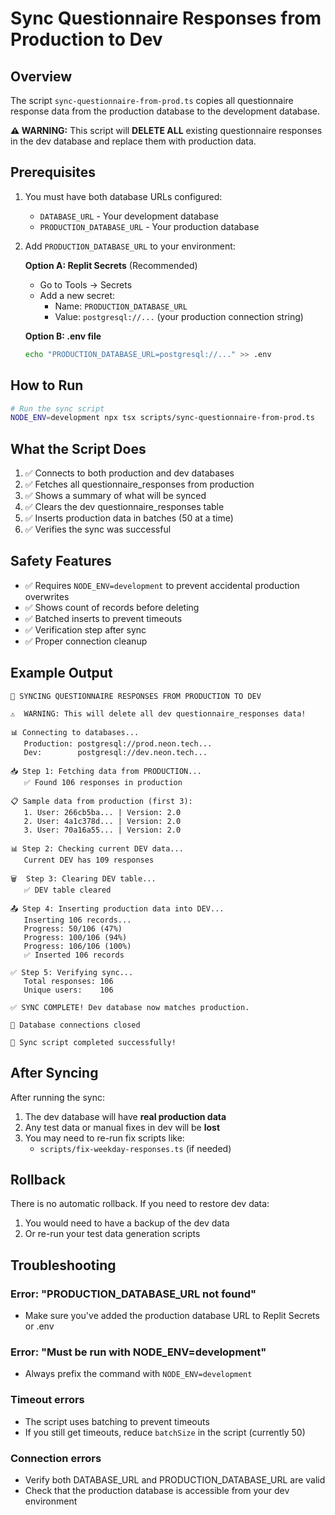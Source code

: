 # Sync Questionnaire Responses from Production to Dev

## Overview

The script `sync-questionnaire-from-prod.ts` copies all questionnaire response data from the production database to the development database.

**⚠️ WARNING:** This script will **DELETE ALL** existing questionnaire responses in the dev database and replace them with production data.

## Prerequisites

1. You must have both database URLs configured:
   - `DATABASE_URL` - Your development database
   - `PRODUCTION_DATABASE_URL` - Your production database

2. Add `PRODUCTION_DATABASE_URL` to your environment:

   **Option A: Replit Secrets** (Recommended)
   - Go to Tools → Secrets
   - Add a new secret:
     - Name: `PRODUCTION_DATABASE_URL`
     - Value: `postgresql://...` (your production connection string)

   **Option B: .env file**
   ```bash
   echo "PRODUCTION_DATABASE_URL=postgresql://..." >> .env
   ```

## How to Run

```bash
# Run the sync script
NODE_ENV=development npx tsx scripts/sync-questionnaire-from-prod.ts
```

## What the Script Does

1. ✅ Connects to both production and dev databases
2. ✅ Fetches all questionnaire_responses from production
3. ✅ Shows a summary of what will be synced
4. ✅ Clears the dev questionnaire_responses table
5. ✅ Inserts production data in batches (50 at a time)
6. ✅ Verifies the sync was successful

## Safety Features

- ✅ Requires `NODE_ENV=development` to prevent accidental production overwrites
- ✅ Shows count of records before deleting
- ✅ Batched inserts to prevent timeouts
- ✅ Verification step after sync
- ✅ Proper connection cleanup

## Example Output

```
🔄 SYNCING QUESTIONNAIRE RESPONSES FROM PRODUCTION TO DEV

⚠️  WARNING: This will delete all dev questionnaire_responses data!

📊 Connecting to databases...
   Production: postgresql://prod.neon.tech...
   Dev:        postgresql://dev.neon.tech...

📥 Step 1: Fetching data from PRODUCTION...
   ✅ Found 106 responses in production

📋 Sample data from production (first 3):
   1. User: 266cb5ba... | Version: 2.0
   2. User: 4a1c378d... | Version: 2.0
   3. User: 70a16a55... | Version: 2.0

📊 Step 2: Checking current DEV data...
   Current DEV has 109 responses

🗑️  Step 3: Clearing DEV table...
   ✅ DEV table cleared

📤 Step 4: Inserting production data into DEV...
   Inserting 106 records...
   Progress: 50/106 (47%)
   Progress: 100/106 (94%)
   Progress: 106/106 (100%)
   ✅ Inserted 106 records

✅ Step 5: Verifying sync...
   Total responses: 106
   Unique users:    106

✅ SYNC COMPLETE! Dev database now matches production.

🔌 Database connections closed

🎉 Sync script completed successfully!
```

## After Syncing

After running the sync:

1. The dev database will have **real production data**
2. Any test data or manual fixes in dev will be **lost**
3. You may need to re-run fix scripts like:
   - `scripts/fix-weekday-responses.ts` (if needed)

## Rollback

There is no automatic rollback. If you need to restore dev data:

1. You would need to have a backup of the dev data
2. Or re-run your test data generation scripts

## Troubleshooting

### Error: "PRODUCTION_DATABASE_URL not found"
- Make sure you've added the production database URL to Replit Secrets or .env

### Error: "Must be run with NODE_ENV=development"
- Always prefix the command with `NODE_ENV=development`

### Timeout errors
- The script uses batching to prevent timeouts
- If you still get timeouts, reduce `batchSize` in the script (currently 50)

### Connection errors
- Verify both DATABASE_URL and PRODUCTION_DATABASE_URL are valid
- Check that the production database is accessible from your dev environment
